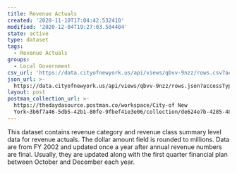 ```yaml
---
title: Revenue Actuals
created: '2020-11-10T17:04:42.532410'
modified: '2020-12-04T19:27:03.504404'
state: active
type: dataset
tags:
  - Revenue Actuals
groups:
  - Local Government
csv_url: 'https://data.cityofnewyork.us/api/views/qbvv-9nzz/rows.csv?accessType=DOWNLOAD'
json_url: >-
  https://data.cityofnewyork.us/api/views/qbvv-9nzz/rows.json?accessType=DOWNLOAD
layout: post
postman_collection_url: >-
  https://thedaydasource.postman.co/workspace/City-of New
  York~3b6f7a46-5db5-42b1-80fe-9fbef41e3e06/collection/de624e7b-4285-48b9-ad85-4452e406a5a5
---
```

This dataset contains revenue category and revenue class summary level data for revenue actuals.  The dollar amount field is rounded to millions. Data are from FY 2002 and updated once a year after annual revenue numbers are final.  Usually, they are updated along with the first quarter financial plan between October and December each year.
